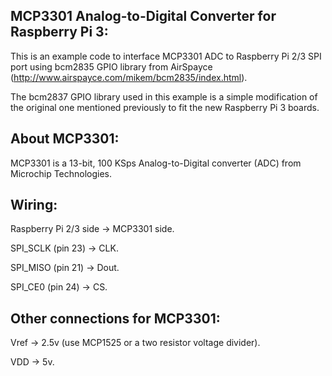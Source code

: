 MCP3301 Analog-to-Digital Converter for Raspberry Pi 3:
-------------------------------------------------------
This is an example code to interface MCP3301 ADC to Raspberry Pi 2/3 SPI port using bcm2835 GPIO library from AirSpayce (http://www.airspayce.com/mikem/bcm2835/index.html).

The bcm2837 GPIO library used in this example is a simple modification of the original one mentioned previously to fit the new Raspberry Pi 3 boards.

About MCP3301:
--------------
MCP3301 is a 13-bit, 100 KSps Analog-to-Digital converter (ADC) from Microchip Technologies.

Wiring:
------
Raspberry Pi 2/3 side -> MCP3301 side.

SPI_SCLK (pin 23)     -> CLK.

SPI_MISO (pin 21)     -> Dout.

SPI_CE0 (pin 24)      -> CS.

Other connections for MCP3301:
-----------------------------
Vref -> 2.5v (use MCP1525 or a two resistor voltage divider).

VDD -> 5v.